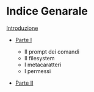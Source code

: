 # Indice Genarale

[Introduzione](introduzione.md)

* [Parte I](part-i/summary.md)
  - Il prompt dei comandi
  - Il filesystem
  - I metacaratteri
  - I permessi

* [Parte II](part-ii/summary.md)
